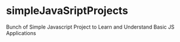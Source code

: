 # simpleJavaSriptProjects
Bunch of Simple Javascript Project to Learn and Understand Basic JS Applications
